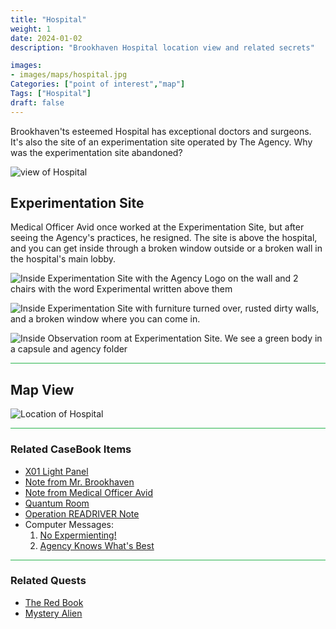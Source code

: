 ```yaml
---
title: "Hospital"
weight: 1
date: 2024-01-02
description: "Brookhaven Hospital location view and related secrets"

images:
- images/maps/hospital.jpg
Categories: ["point of interest","map"]
Tags: ["Hospital"]
draft: false
--- 
```



Brookhaven'ts esteemed Hospital has exceptional doctors and surgeons. It's also the site of an experimentation site operated by The Agency. Why was the experimentation site abandoned?

![view of Hospital](/images/maps/hospital.jpg)


## Experimentation Site

Medical Officer Avid once worked at the Experimentation Site, but after seeing the Agency's practices, he resigned. The site is above the hospital, and you can get inside through a broken window outside or a broken wall in the hospital's main lobby.


![Inside Experimentation Site with the Agency Logo on the wall and 2 chairs with the word Experimental written above them](/images/maps/experimentation_site.jpg)

![Inside Experimentation Site with furniture turned over, rusted dirty walls, and a broken window where you can come in.](/images/maps/experimentation_site2.jpg)

![Inside Observation room at Experimentation Site. We see a green body in a capsule and agency folder](/images/maps/experimentation_site3.jpg)



<hr style="background-color: #28b44c" size=8>

## Map View

![Location of Hospital](/images/maps/hospital.png)


<hr style="background-color: #28b44c" size=8>

### Related CaseBook Items

- [X01 Light Panel](/casebook/light_panel/#x01)
- [Note from Mr. Brookhaven](/casebook/notes/mrbrookhaven/#crystals-for-good-or-bad)
- [Note from Medical Officer Avid](/casebook/notes/other/#military-rp-home)
- [Quantum Room](/casebook/quantum/)
- [Operation READRIVER Note](/casebook/notes/other/#operation-redriver)
- Computer Messages:
    1. [No Expermienting!](/casebook/computer/agency/#no-experimenting)
    1. [Agency Knows What's Best](/casebook/computer/agency/#agency-knows-whats-best)

<hr style="background-color: #28b44c" size=8>

### Related Quests

- [The Red Book](/lore/special_tools/the_red_book)
- [Mystery Alien](/lore/quests/mystery_alien)